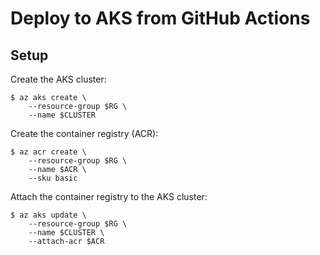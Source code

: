 # Deploy to AKS from GitHub Actions

## Setup

Create the AKS cluster:

```
$ az aks create \
    --resource-group $RG \
    --name $CLUSTER
```

Create the container registry (ACR):

```
$ az acr create \
    --resource-group $RG \
    --name $ACR \
    --sku basic
```

Attach the container registry to the AKS cluster:

```
$ az aks update \
    --resource-group $RG \
    --name $CLUSTER \
    --attach-acr $ACR
```
